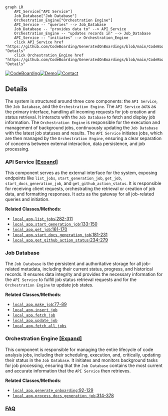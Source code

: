 ```mermaid
graph LR
    API_Service["API Service"]
    Job_Database["Job Database"]
    Orchestration_Engine["Orchestration Engine"]
    API_Service -- "queries" --> Job_Database
    Job_Database -- "provides data to" --> API_Service
    Orchestration_Engine -- "updates records in" --> Job_Database
    API_Service -- "initiates" --> Orchestration_Engine
    click API_Service href "https://github.com/CodeBoarding/GeneratedOnBoardings/blob/main/CodeBoarding/API_Service.md" "Details"
    click Orchestration_Engine href "https://github.com/CodeBoarding/GeneratedOnBoardings/blob/main/CodeBoarding/Orchestration_Engine.md" "Details"
```

[![CodeBoarding](https://img.shields.io/badge/Generated%20by-CodeBoarding-9cf?style=flat-square)](https://github.com/CodeBoarding/GeneratedOnBoardings)[![Demo](https://img.shields.io/badge/Try%20our-Demo-blue?style=flat-square)](https://www.codeboarding.org/demo)[![Contact](https://img.shields.io/badge/Contact%20us%20-%20contact@codeboarding.org-lightgrey?style=flat-square)](mailto:contact@codeboarding.org)

## Details

The system is structured around three core components: the `API Service`, the `Job Database`, and the `Orchestration Engine`. The `API Service` acts as the primary interface, handling all incoming requests for job creation and status retrieval. It interacts with the `Job Database` to fetch and display job information. The `Orchestration Engine` is responsible for the execution and management of background jobs, continuously updating the `Job Database` with the latest job statuses and results. The `API Service` initiates jobs, which are then managed by the `Orchestration Engine`, ensuring a clear separation of concerns between external interaction, data persistence, and job processing.

### API Service [[Expand]](./API_Service.md)
This component serves as the external interface for the system, exposing endpoints like `list_jobs`, `start_generation_job`, `get_job`, `start_docs_generation_job`, and `get_github_action_status`. It is responsible for receiving client requests, orchestrating the retrieval or creation of job data, and formatting responses. It acts as the gateway for all job-related queries and initiation.


**Related Classes/Methods**:

- <a href="https://github.com/CodeBoarding/CodeBoarding/blob/main/local_app.py#L282-L311" target="_blank" rel="noopener noreferrer">`local_app.list_jobs`:282-311</a>
- <a href="https://github.com/CodeBoarding/CodeBoarding/blob/main/local_app.py#L133-L150" target="_blank" rel="noopener noreferrer">`local_app.start_generation_job`:133-150</a>
- <a href="https://github.com/CodeBoarding/CodeBoarding/blob/main/local_app.py#L161-L170" target="_blank" rel="noopener noreferrer">`local_app.get_job`:161-170</a>
- <a href="https://github.com/CodeBoarding/CodeBoarding/blob/main/local_app.py#L181-L231" target="_blank" rel="noopener noreferrer">`local_app.start_docs_generation_job`:181-231</a>
- <a href="https://github.com/CodeBoarding/CodeBoarding/blob/main/local_app.py#L234-L279" target="_blank" rel="noopener noreferrer">`local_app.get_github_action_status`:234-279</a>


### Job Database
The `Job Database` is the persistent and authoritative storage for all job-related metadata, including their current status, progress, and historical records. It ensures data integrity and provides the necessary information for the `API Service` to fulfill job status retrieval requests and for the `Orchestration Engine` to update job states.


**Related Classes/Methods**:

- <a href="https://github.com/CodeBoarding/CodeBoarding/blob/main/local_app.py#L77-L89" target="_blank" rel="noopener noreferrer">`local_app.make_job`:77-89</a>
- <a href="https://github.com/CodeBoarding/CodeBoarding/blob/main/local_app.py" target="_blank" rel="noopener noreferrer">`local_app.insert_job`</a>
- <a href="https://github.com/CodeBoarding/CodeBoarding/blob/main/local_app.py" target="_blank" rel="noopener noreferrer">`local_app.fetch_job`</a>
- <a href="https://github.com/CodeBoarding/CodeBoarding/blob/main/local_app.py" target="_blank" rel="noopener noreferrer">`local_app.update_job`</a>
- <a href="https://github.com/CodeBoarding/CodeBoarding/blob/main/local_app.py" target="_blank" rel="noopener noreferrer">`local_app.fetch_all_jobs`</a>


### Orchestration Engine [[Expand]](./Orchestration_Engine.md)
This component is responsible for managing the entire lifecycle of code analysis jobs, including their scheduling, execution, and, critically, updating their status in the `Job Database`. It initiates and monitors background tasks for job processing, ensuring that the `Job Database` contains the most current and accurate information that the `API Service` then retrieves.


**Related Classes/Methods**:

- <a href="https://github.com/CodeBoarding/CodeBoarding/blob/main/local_app.py#L92-L129" target="_blank" rel="noopener noreferrer">`local_app.generate_onboarding`:92-129</a>
- <a href="https://github.com/CodeBoarding/CodeBoarding/blob/main/local_app.py#L314-L378" target="_blank" rel="noopener noreferrer">`local_app.process_docs_generation_job`:314-378</a>




### [FAQ](https://github.com/CodeBoarding/GeneratedOnBoardings/tree/main?tab=readme-ov-file#faq)